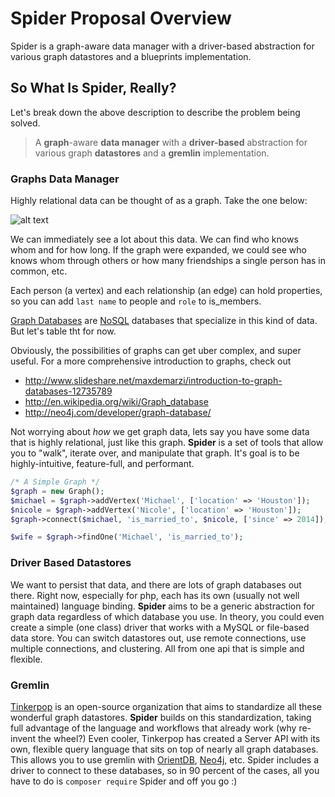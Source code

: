 # Spider Proposal Overview
Spider is a graph-aware data manager with a driver-based abstraction for various graph datastores and a blueprints implementation.

## So What Is Spider, Really?
Let's break down the above description to describe the problem being solved.
  > A **graph**-aware **data manager** with a **driver-based** abstraction for various graph **datastores** and a **gremlin** implementation.

### Graphs Data Manager
Highly relational data can be thought of as a graph. Take the one below:

![alt text](http://talks.chastell.net/rubyconf-2011/file/relations/graph-database.png "Property Graph")

We can immediately see a lot about this data. We can find who knows whom and for how long. If the graph were expanded, we could see who knows whom through others or how many friendships a single person has in common, etc.

Each person (a vertex) and each relationship (an edge) can hold properties, so you can add `last name` to people and `role` to is_members.

[Graph Databases](http://en.wikipedia.org/wiki/Graph_database) are [NoSQL](en.wikipedia.org/wiki/NoSQL) databases that specialize in this kind of data. But let's table tht for now.

Obviously, the possibilities of graphs can get uber complex, and super useful. For a more comprehensive introduction to graphs, check out
  * http://www.slideshare.net/maxdemarzi/introduction-to-graph-databases-12735789
  * http://en.wikipedia.org/wiki/Graph_database
  * http://neo4j.com/developer/graph-database/
  
Not worrying about *how* we get graph data, lets say you have some data that is highly relational, just like this graph. **Spider** is a set of tools that allow you to "walk", iterate over, and manipulate that graph.
It's goal is to be highly-intuitive, feature-full, and performant.

```php
/* A Simple Graph */
$graph = new Graph();
$michael = $graph->addVertex('Michael', ['location' => 'Houston']);
$nicole = $graph->addVertex('Nicole', ['location' => 'Houston']);
$graph->connect($michael, 'is_married_to', $nicole, ['since' => 2014]);

$wife = $graph->findOne('Michael', 'is_married_to');
```

### Driver Based Datastores
We want to persist that data, and there are lots of graph databases out there. Right now, especially for php, each has its own (usually not well maintained) language binding. **Spider** aims to be a generic abstraction for graph data regardless of which database you use.
In theory, you could even create a simple (one class) driver that works with a MySQL or file-based data store. You can switch datastores out, use remote connections, use multiple connections, and clustering. All from one api that is simple and flexible.

### Gremlin
[Tinkerpop](http://www.tinkerpop.com/) is an open-source organization that aims to standardize all these wonderful graph datastores.
**Spider** builds on this standardization, taking full advantage of the language and workflows that already work (why re-invent the wheel?)
Even cooler, Tinkerpop has created a Server API with its own, flexible query language that sits on top of nearly all graph databases. This allows you to use gremlin with [OrientDB](http://www.orientechnologies.com/), [Neo4j](http://neo4j.com), etc.
Spider includes a driver to connect to these databases, so in 90 percent of the cases, all you have to do is `composer require` Spider and off you go :)



